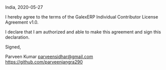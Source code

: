 India, 2020-05-27

I hereby agree to the terms of the GalexERP Individual Contributor License
Agreement v1.0.

I declare that I am authorized and able to make this agreement and sign this
declaration.

Signed,

Parveen Kumar parveensidhar@gmail.com https://github.com/parveenjangra290
